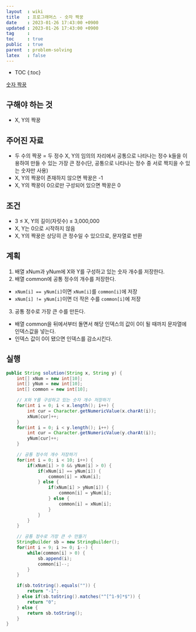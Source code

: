 ```yaml
---
layout  : wiki
title   : 프로그래머스 - 숫자 짝꿍
date    : 2023-01-26 17:43:00 +0900
updated : 2023-01-26 17:43:00 +0900
tag     : 
toc     : true
public  : true
parent  : problem-solving
latex   : false
---
```


* TOC
{:toc}

[숫자 짝꿍](https://school.programmers.co.kr/learn/courses/30/lessons/131128)

## 구해야 하는 것
- X, Y의 짝꿍

## 주어진 자료
- 두 수의 짝꿍 = 두 정수 X, Y의 임의의 자리에서 공통으로 나타나는 정수 k들을 이용하여 만들 수 있는 가장 큰 정수(단, 공통으로 나타나는 정수 중 서로 짝지을 수 있는 숫자만 사용)
- X, Y의 짝꿍이 존재하지 않으면 짝꿍은 -1
- X, Y의 짝꿍이 0으로만 구성되어 있으면 짝꿍은 0

## 조건
- 3 ≤ X, Y의 길이(자릿수) ≤ 3,000,000
- X, Y는 0으로 시작하지 않음
- X, Y의 짝꿍은 상당히 큰 정수일 수 있으므로, 문자열로 반환

## 계획
1. 배열 xNum과 yNum에 X와 Y를 구성하고 있는 숫자 개수를 저장한다.
2. 배열 common에 공통 정수의 개수를 저장한다.
  - `xNum[i] == yNum[i]`이면 `xNum[i]`를 `common[i]`에 저장
  - `xNum[i] != yNum[i]`이면 더 작은 수를 `common[i]`에 저장
3. 공통 정수로 가장 큰 수를 만든다.
  - 배열 common을 뒤에서부터 돌면서 해당 인덱스의 값이 0이 될 때까지 문자열에 인덱스값을 넣는다.
  - 인덱스 값이 0이 됐으면 인덱스를 감소시킨다.

## 실행
```java
public String solution(String x, String y) {
    int[] xNum = new int[10];
    int[] yNum = new int[10];
    int[] common = new int[10];

    // X와 Y를 구성하고 있는 숫자 개수 저장하기
    for(int i = 0; i < x.length(); i++) {
        int cur = Character.getNumericValue(x.charAt(i));
        xNum[cur]++;
    }
    for(int i = 0; i < y.length(); i++) {
        int cur = Character.getNumericValue(y.charAt(i));
        yNum[cur]++;
    }

    // 공통 정수의 개수 저장하기
    for(int i = 0; i < 10; i++) {
        if(xNum[i] > 0 && yNum[i] > 0) {
            if(xNum[i] == yNum[i]) {
                common[i] = xNum[i];
            } else {
                if(xNum[i] > yNum[i]) {
                    common[i] = yNum[i];
                } else {
                    common[i] = xNum[i];
                }
            }
        }
    }

    // 공통 정수로 가장 큰 수 만들기
    StringBuilder sb = new StringBuilder();
    for(int i = 9; i >= 0; i--) {
        while(common[i] > 0) {
            sb.append(i);
            common[i]--;
        }
    }

    if(sb.toString().equals("")) {
        return "-1";
    } else if(sb.toString().matches("^[^1-9]*$")) {
        return "0";
    } else {
        return sb.toString();
    }
}
```
